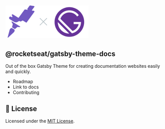 <h1>
  <img src="../../.github/assets/logo.svg" alt="Rocketseat and Gatsby" width="260">
</h1>

<h2>
  @rocketseat/gatsby-theme-docs
</h2>

<p>
  Out of the box Gatsby Theme for creating documentation websites easily and quickly.
</p>

- Roadmap
- Link to docs
- Contributing

## :memo: License

Licensed under the [MIT License](./LICENSE).

